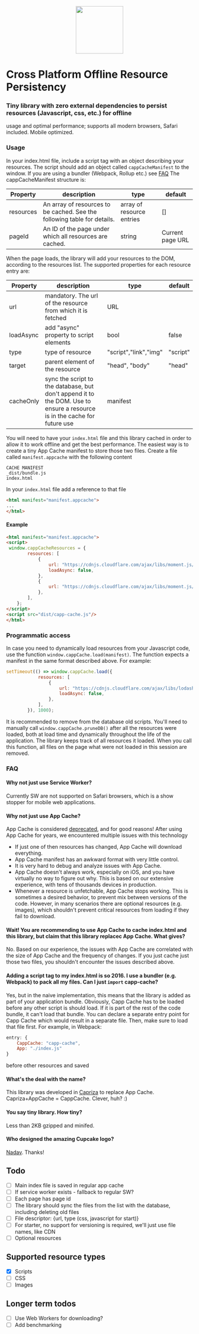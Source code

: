 <div align="center"><img src="https://capriza.github.io/images/logos/logos-cupcake.svg" height="128" /></div>

# Cross Platform Offline Resource Persistency

### Tiny library with zero external dependencies to persist resources (Javascript, css, etc.) for offline
 usage and optimal performance; supports all modern browsers, Safari included. Mobile optimized.

### Usage
In your index.html file, include a script tag with an object describing your resources. 
The script should add an object called `cappCacheManifest` to the window. If you are using a bundler (Webpack, Rollup etc.) see [FAQ](#Adding-a-script-tag)
The cappCacheManifest structure is:

Property  | description                                                              | type                        | default
----------|--------------------------------------------------------------------------|-----------------------------|-----------------------
resources | An array of resources to be cached. See the following table for details. | array of resource entries   | []
pageId    | An ID of the page under which all resources are cached.                  | string                      | Current page URL

When the page loads, the library will add your resources to the DOM, according to the resources list.
The supported properties for each resource entry are:

Property  | description                                                 | type                 | default
----------|-------------------------------------------------------------|----------------------|-----------
url       | mandatory. The url of the resource from which it is fetched | URL                  |
loadAsync | add "async" property to script elements                     | bool                 | false
type      | type of resource                                            | "script","link","img"| "script"
target    | parent element of the resource                              | "head", "body"       | "head"
cacheOnly | sync the script to the database, but don't append it to the DOM. Use to ensure a resource is in the cache for future use | manifest |

You will need to have your `index.html` file and this library cached in order to allow it to work offline and get the best performance. The easiest way is to create a tiny App Cache manifest to store those two files.
Create a file called `manifest.appcache` with the following content
```
CACHE MANIFEST
_dist/bundle.js
index.html
```
In your `index.html` file add a reference to that file
```html
<html manifest="manifest.appcache">
...
</html>
```
#### Example
```html
<html manifest="manifest.appcache">
<script>
 window.cappCacheResources = {
        resources: [
            {
                url: "https://cdnjs.cloudflare.com/ajax/libs/moment.js/2.18.1/moment.min.js",
                loadAsync: false,
            },
            {
                url: "https://cdnjs.cloudflare.com/ajax/libs/moment.js/2.18.1/locale/ar-ma.js",
            },
        ],
    };
</script>
<script src="dist/capp-cache.js"/>
</html>
```

### Programmatic access
In case you need to dynamically load resources from your Javascript code, use the function `window.cappCache.load(manifest)`.
The function expects a manifest in the same format described above.
For example:
```javascript
setTimeout(() => window.cappCache.load({
		    resources: [
			    {
				    url: "https://cdnjs.cloudflare.com/ajax/libs/lodash.js/4.17.4/lodash.min.js",
				    loadAsync: false,
			    },
		    ],
	    }), 1000);
```

It is recommended to remove from the database old scripts. You'll need to manually call `window.cappCache.pruneDB()` after
all the resources were loaded, both at load time and dynamically throughout the life of the application.
The library keeps track of all resources it loaded. When you call this function, all files on the page what were not loaded in this session are removed.

### FAQ

#### Why not just use Service Worker?
Currently SW are not supported on Safari browsers, which is a show stopper for mobile web applications.

#### Why not just use App Cache?
App Cache is considered [deprecated](https://developer.mozilla.org/en-US/docs/Web/HTML/Using_the_application_cache), and for good reasons!
After using App Cache for years, we encountered multiple issues with this technology
* If just one of then resources has changed, App Cache will download everything.
* App Cache manifest has an awkward format with very little control.
* It is very hard to debug and analyze issues with App Cache.
* App Cache doesn't always work, especially on iOS, and you have virtually no way to figure out why. This is based on our extensive experience, with tens of thousands devices in production.
* Whenever a resource is unfetchable, App Cache stops working. This is sometimes a desired behavior, to prevent mix between versions of the code.
  However, in many scenarios there are optional resources (e.g. images), which shouldn't prevent critical resources from loading if they fail to download.

#### Wait! You are recommending to use App Cache to cache index.html and this library, but claim that this library replacec App Cache. What gives?
No. Based on our experience, the issues with App Cache are correlated with the size of App Cache and the frequency of changes.
If you just cache just those two files, you shouldn't encounter the issues described above.

#### Adding a script tag to my index.html is so 2016. I use a bundler (e.g. Webpack) to pack all my files. Can I just `import` capp-cache?
Yes, but in the naive implementation, this means that the library is added as part of your application bundle. Obviously, Capp Cache has to be loaded before any other script is should load. If it is part of the rest of the code bundle, it can't load that bundle. You can declare a separate entry point for Capp Cache which would result in a separate file. Then, make sure to load that file first.
For example, in Webpack:
```javascript
entry: {
	CappCache: "capp-cache",
	App: "./index.js"
}
``` 
before other resources and saved

#### What's the deal with the name?
This library was developed in [Capriza](https://capriza.github.io/) to replace App Cache. Capriza+AppCache = CappCache. Clever, huh? :)

#### You say tiny library. How tiny?
Less than 2KB gzipped and minifed.

#### Who designed the amazing Cupcake logo?
[Nadav](https://github.com/fujifish). Thanks!

## Todo
- [ ] Main index file is saved in regular app cache
- [ ] If service worker exists - fallback to regular SW?
- [ ] Each page has page id
- [ ] The library should sync the files from the list with the database, including deleting old files
- [ ] File descriptor: {url, type (css, javascript for start)}
- [ ] For starter, no support for versioning is required, we'll just use file names, like CDN
- [ ] Optional resources

## Supported resource types
- [x] Scripts
- [ ] CSS
- [ ] Images

## Longer term todos
- [ ] Use Web Workers for downloading?
- [ ] Add benchmarking
